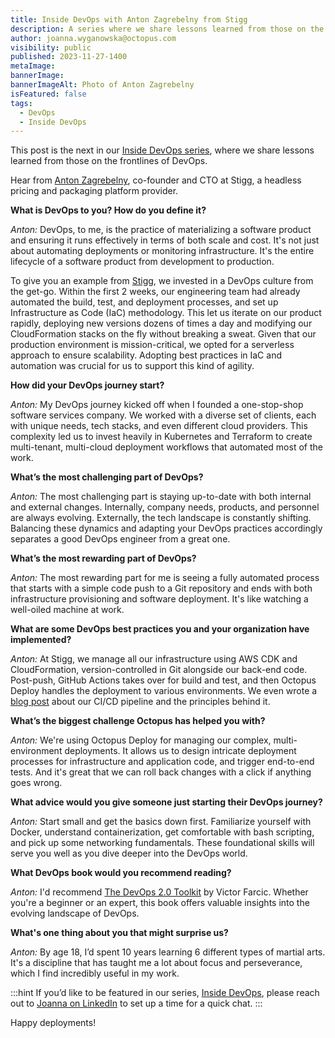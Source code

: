 ```yaml
---
title: Inside DevOps with Anton Zagrebelny from Stigg
description: A series where we share lessons learned from those on the frontlines of DevOps. This post features Anton Zagrebelny from Stigg.
author: joanna.wyganowska@octopus.com
visibility: public
published: 2023-11-27-1400
metaImage: 
bannerImage: 
bannerImageAlt: Photo of Anton Zagrebelny
isFeatured: false
tags: 
  - DevOps
  - Inside DevOps
---
```


This post is the next in our [Inside DevOps series](https://octopus.com/blog/tag/Inside%20DevOps), where we share lessons learned from those on the frontlines of DevOps.  

Hear from [Anton Zagrebelny](https://www.linkedin.com/in/anton-zagrebelny/), co-founder and CTO at Stigg, a headless pricing and packaging platform provider.

**What is DevOps to you? How do you define it?**

*Anton:* DevOps, to me, is the practice of materializing a software product and ensuring it runs effectively in terms of both scale and cost. It's not just about automating deployments or monitoring infrastructure. It's the entire lifecycle of a software product from development to production.

To give you an example from [Stigg](https://www.stigg.io/), we invested in a DevOps culture from the get-go. Within the first 2 weeks, our engineering team had already automated the build, test, and deployment processes, and set up Infrastructure as Code (IaC) methodology. This let us iterate on our product rapidly, deploying new versions dozens of times a day and modifying our CloudFormation stacks on the fly without breaking a sweat. Given that our production environment is mission-critical, we opted for a serverless approach to ensure scalability. Adopting best practices in IaC and automation was crucial for us to support this kind of agility. 

**How did your DevOps journey start?**

*Anton:* My DevOps journey kicked off when I founded a one-stop-shop software services company. We worked with a diverse set of clients, each with unique needs, tech stacks, and even different cloud providers. This complexity led us to invest heavily in Kubernetes and Terraform to create multi-tenant, multi-cloud deployment workflows that automated most of the work.

**What’s the most challenging part of DevOps?**

*Anton:* The most challenging part is staying up-to-date with both internal and external changes. Internally, company needs, products, and personnel are always evolving. Externally, the tech landscape is constantly shifting. Balancing these dynamics and adapting your DevOps practices accordingly separates a good DevOps engineer from a great one.

**What’s the most rewarding part of DevOps?**

*Anton:* The most rewarding part for me is seeing a fully automated process that starts with a simple code push to a Git repository and ends with both infrastructure provisioning and software deployment. It's like watching a well-oiled machine at work.

**What are some DevOps best practices you and your organization have implemented?**

*Anton:* At Stigg, we manage all our infrastructure using AWS CDK and CloudFormation, version-controlled in Git alongside our back-end code. Post-push, GitHub Actions takes over for build and test, and then Octopus Deploy handles the deployment to various environments. We even wrote a [blog post](https://www.stigg.io/blog-posts/how-we-built-our-ci-cd-pipeline-for-velocity-and-quality) about our CI/CD pipeline and the principles behind it.

**What’s the biggest challenge Octopus has helped you with?**

*Anton:* We're using Octopus Deploy for managing our complex, multi-environment deployments. It allows us to design intricate deployment processes for infrastructure and application code, and trigger end-to-end tests. And it's great that we can roll back changes with a click if anything goes wrong.

**What advice would you give someone just starting their DevOps journey?**

*Anton:* Start small and get the basics down first. Familiarize yourself with Docker, understand containerization, get comfortable with bash scripting, and pick up some networking fundamentals. These foundational skills will serve you well as you dive deeper into the DevOps world.

**What DevOps book would you recommend reading?**

*Anton:* I'd recommend [The DevOps 2.0 Toolkit](https://github.com/mpattanaik7/docker-books/blob/master/The%20DevOps%202.0%20Toolkit.pdf) by Victor Farcic. Whether you're a beginner or an expert, this book offers valuable insights into the evolving landscape of DevOps.

**What's one thing about you that might surprise us?**

*Anton:* By age 18, I’d spent 10 years learning 6 different types of martial arts. It's a discipline that has taught me a lot about focus and perseverance, which I find incredibly useful in my work.

:::hint
If you’d like to be featured in our series, [Inside DevOps](https://octopus.com/blog/tag/Inside%20DevOps), please reach out to [Joanna on LinkedIn](https://www.linkedin.com/in/joannawyganowska/) to set up a time for a quick chat.
:::

Happy deployments!
